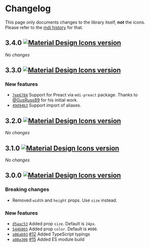 # Changelog

This page only documents changes to the library itself, **not** the icons. Please refer to the [mdi history](https://materialdesignicons.com/history) for that.

## 3.4.0 [![Material Design Icons version](https://img.shields.io/badge/mdi-v2.4.85-blue.svg?style=flat-square)](https://materialdesignicons.com)

_No changes_

## 3.3.0 [![Material Design Icons version](https://img.shields.io/badge/mdi-v2.3.54-blue.svg?style=flat-square)](https://materialdesignicons.com)

### New features

- [`7ee6784`](https://github.com/levrik/mdi-react/commit/7ee678454dedf1dc3f553b023dfebc89211f84bd) Support for Preact via `mdi-preact` package. Thanks to [@GusRuss89](https://github.com/GusRuss89) for his initial work.
- [`49d94b3`](https://github.com/levrik/mdi-react/commit/49d94b3c09ffa42f43554b714a8696d25ebd9fe5) Support import of aliases.

## 3.2.0 [![Material Design Icons version](https://img.shields.io/badge/mdi-v2.3.54-blue.svg?style=flat-square)](https://materialdesignicons.com)

_No changes_

## 3.1.0 [![Material Design Icons version](https://img.shields.io/badge/mdi-v2.2.43-blue.svg?style=flat-square)](https://materialdesignicons.com)

_No changes_

## 3.0.0 [![Material Design Icons version](https://img.shields.io/badge/mdi-v2.1.99-blue.svg?style=flat-square)](https://materialdesignicons.com)

### Breaking changes

- Removed `width` and `height` props. Use `size` instead.

### New features

- [`d5aac53`](https://github.com/levrik/mdi-react/commit/d5aac537dfcf800a1cdbc24975b4efcdb7766981) Added prop `size`. Default is `24px`.
- [`544b865`](https://github.com/levrik/mdi-react/commit/544b865a886fd87233e8fe4e0201832bd39286db) Added prop `color`. Default is `#000`.
- [`a86ab93`](https://github.com/levrik/mdi-react/commit/a86ab93cb18456662b70767828f31730419392ea) [#12](https://github.com/levrik/mdi-react/pull/12) Added TypeScript typings
- [`a80a306`](https://github.com/levrik/mdi-react/commit/a80a306c701d47541b6a8efff3e2dc114204189b) [#15](https://github.com/levrik/mdi-react/pull/15) Added ES module build
